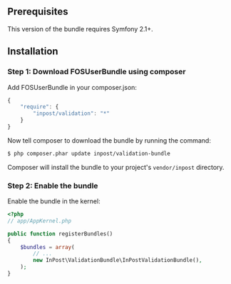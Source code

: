 ## Prerequisites

This version of the bundle requires Symfony 2.1+.

## Installation

### Step 1: Download FOSUserBundle using composer

Add FOSUserBundle in your composer.json:

```js
{
    "require": {
        "inpost/validation": "*"
    }
}
```

Now tell composer to download the bundle by running the command:

``` bash
$ php composer.phar update inpost/validation-bundle
```

Composer will install the bundle to your project's `vendor/inpost` directory.

### Step 2: Enable the bundle

Enable the bundle in the kernel:

``` php
<?php
// app/AppKernel.php

public function registerBundles()
{
    $bundles = array(
        // ...
        new InPost\ValidationBundle\InPostValidationBundle(),
    );
}
```